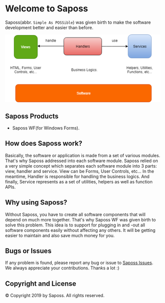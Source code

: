 # Welcome to Saposs

Saposs(abbr. `Simple As POSSible`) was given birth to make the software development better and easier than before.

![component model](assets/images/component.png "Component Model")

## Saposs Products

* Saposs WF(for Windows Forms).

## How does Saposs work?

Basically, the software or application is made from a set of various modules. That's why Saposs addressed into each software module. Saposs relied on a very simple concept which separates each software module into 3 parts: view, handler and service. View can be Forms, User Controls, etc... In the meantime, Handler is responsible for handling the business logics. And finally, Service represents as a set of utilities, helpers as well as function APIs.

## Why using Saposs?

Without Saposs, you have to create all software components that will depend on much more together. That's why Saposs WF was given birth to solve this problem. This idea is to support for plugging in and -out all software components easily without affecting any others. It will be getting easier to maintain and also save much money for you.

## Bugs or Issues

If any problem is found, please report any bug or issue to [Saposs Issues](https://saposs.github.io/issues). We always appreciate your contributions. Thanks a lot :)

## Copyright and License

&copy; Copyright 2019 by Saposs. All rights reserved.
